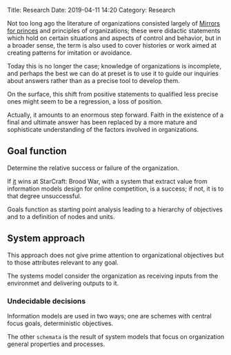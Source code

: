 Title: Research
Date: 2019-04-11 14:20
Category: Research

Not too long ago the literature of organizations consisted largely of [Mirrors for princes](https://en.wikipedia.org/wiki/Mirrors_for_princes) and principles of organizations; these were didactic statements which hold on certain situations and aspects of control and behavior, but in a broader sense, the term is also used to cover histories or work aimed at creating patterns for imitation or avoidance.

Today this is no longer the case; knowledge of organizations is incomplete, and perhaps the best we can do at preset is to use it to guide our inquiries about answers rather than as a precise tool to develop them.

On the surface, this shift from positive statements to qualified less precise ones might seem to be a regression, a loss of position.

Actually, it amounts to an enormous step forward. Faith in the existence of a final and ultimate answer has been replaced by a more mature and sophisticate understanding of the factors involved in organizations.

## Goal function

Determine the relative success or failure of the organization.

If [it](https://github.com/spacebeam/ophelia) wins at StarCraft: Brood War, with a system that extract value from information models design for online competition, is a success; if not, it is to that degree unsuccessful.

Goals function as starting point analysis leading to a hierarchy of objectives and to a definition of nodes and units.

## System approach

This approach does not give prime attention to organizational objectives but to those attributes relevant to any goal.

The systems model consider the organization as receiving inputs from the environmet and delivering outputs to it.

### Undecidable decisions

Information models are used in two ways; one are schemes with central focus goals, deterministic objectives.

The other `schemata` is the result of system models that focus on organization general properties and processes.
